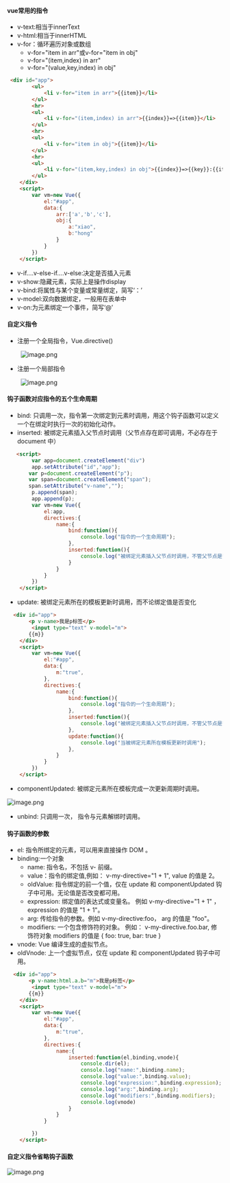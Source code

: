 #### vue常用的指令
- v-text:相当于innerText
- v-html:相当于innerHTML
- v-for：循环遍历对象或数组
  - v-for="item in arr"或v-for="item in obj"
  - v-for="(item,index) in arr"
  - v-for="(value,key,index) in obj"

```html
 <div id="app">
        <ul>
            <li v-for="item in arr">{{item}}</li>
        </ul>
        <hr>
        <ul>
            <li v-for="(item,index) in arr">{{index}}=>{{item}}</li>
        </ul>
        <hr>
        <ul>
            <li v-for="item in obj">{{item}}</li>
        </ul>
        <hr>
        <ul>
            <li v-for="(item,key,index) in obj">{{index}}=>{{key}}:{{item}}</li>
        </ul>
    </div>
    <script>
        var vm=new Vue({
            el:"#app",
            data:{
                arr:['a','b','c'],
                obj:{
                    a:"xiao",
                    b:"hong"
                }
            }
        })
    </script>
```

- v-if....v-else-if....v-else:决定是否插入元素
- v-show:隐藏元素，实际上是操作display
- v-bind:将属性与某个变量或常量绑定，简写‘：’
- v-model:双向数据绑定，一般用在表单中
- v-on:为元素绑定一个事件，简写‘@’

#### 自定义指令

- 注册一个全局指令，Vue.directive()

        ![image.png](https://cdn.nlark.com/yuque/0/2020/png/665058/1578207516095-379fe4c5-3f4e-430b-a3e2-36fe8935d25f.png#align=left&display=inline&height=85&name=image.png&originHeight=170&originWidth=389&size=11283&status=done&style=none&width=194.5)

- 注册一个局部指令

        ![image.png](https://cdn.nlark.com/yuque/0/2020/png/665058/1578207871820-eeff2a73-bcbd-4efd-94b4-389ed0cf7c74.png#align=left&display=inline&height=149&name=image.png&originHeight=297&originWidth=459&size=16726&status=done&style=none&width=229.5)

#### 钩子函数对应指令的五个生命周期

- bind: 只调用一次，指令第一次绑定到元素时调用，用这个钩子函数可以定义一个在绑定时执行一次的初始化动作。
- inserted: 被绑定元素插入父节点时调用（父节点存在即可调用，不必存在于 document 中）

```html
   <script>
        var app=document.createElement("div")
        app.setAttribute("id","app");
       var p=document.createElement("p");
       var span=document.createElement("span");
       span.setAttribute("v-name","");
        p.append(span);
        app.append(p);
        var vm=new Vue({
            el:app,
            directives:{
                name:{
                    bind:function(){
                        console.log("指令的一个生命周期");
                    },
                    inserted:function(){
                        console.log("被绑定元素插入父节点时调用，不管父节点是否在dom文档中")
                    }
                }
            }
        })
    </script>
```

- update: 被绑定元素所在的模板更新时调用，而不论绑定值是否变化

```html
  <div id="app">
       <p v-name>我是p标签</p>
        <input type="text" v-model="m">
       {{m}}
    </div>
    <script>
        var vm=new Vue({
            el:"#app",
            data:{
                m:"true",
            },
            directives:{
                name:{
                    bind:function(){
                        console.log("指令的一个生命周期");
                    },
                    inserted:function(){
                        console.log("被绑定元素插入父节点时调用，不管父节点是否在dom文档中")
                    },
                    update:function(){
                        console.log("当被绑定元素所在模板更新时调用");
                    },
                }
            }
        })
    </script>
```

- componentUpdated: 被绑定元素所在模板完成一次更新周期时调用。

![image.png](https://cdn.nlark.com/yuque/0/2020/png/665058/1578210466637-60d703fa-3a93-4afa-a9de-b8ed8292ff4e.png#align=left&display=inline&height=284&name=image.png&originHeight=568&originWidth=887&size=53432&status=done&style=none&width=443.5)

- unbind: 只调用一次， 指令与元素解绑时调用。

#### 钩子函数的参数

- el: 指令所绑定的元素，可以用来直接操作 DOM 。
- binding:一个对象
  - name: 指令名，不包括 v- 前缀。
  - value：指令的绑定值,例如： v-my-directive="1 + 1", value 的值是 2。
  - oldValue: 指令绑定的前一个值，仅在 update 和 componentUpdated 钩子中可用。无论值是否改变都可用。
  - expression: 绑定值的表达式或变量名。 例如 v-my-directive="1 + 1" ， expression 的值是 "1 + 1"。
  - arg: 传给指令的参数。例如 v-my-directive:foo， arg 的值是 "foo"。
  - modifiers: 一个包含修饰符的对象。 例如： v-my-directive.foo.bar, 修饰符对象 modifiers 的值是 { foo: true, bar: true }
- vnode: Vue 编译生成的虚拟节点。
- oldVnode: 上一个虚拟节点，仅在 update 和 componentUpdated 钩子中可用。

```html
  <div id="app">
       <p v-name:html.a.b="m">我是p标签</p>
        <input type="text" v-model="m">
       {{m}}
    </div>
    <script>
        var vm=new Vue({
            el:"#app",
            data:{
                m:"true",
            },
            directives:{
                name:{
                    inserted:function(el,binding,vnode){
                        console.dir(el);
                        console.log("name:",binding.name);
                        console.log("value:",binding.value);
                        console.log("expression:",binding.expression);
                        console.log("arg:",binding.arg);
                        console.log("modifiers:",binding.modifiers);
                        console.log(vnode)
                    }
                }
            }

        })
    </script>
```

#### 自定义指令省略钩子函数
![image.png](https://cdn.nlark.com/yuque/0/2020/png/665058/1578212805920-0ee9ddfe-a534-4ce0-93ef-12343311a550.png#align=left&display=inline&height=328&name=image.png&originHeight=655&originWidth=994&size=66760&status=done&style=none&width=497)

